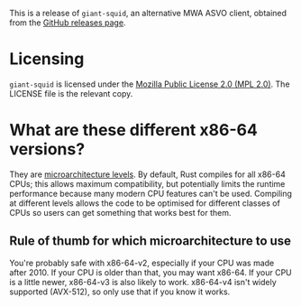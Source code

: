 This is a release of `giant-squid`, an alternative MWA ASVO client, obtained
from the [GitHub releases
page](https://github.com/MWATelescope/giant-squid/releases).

# Licensing

`giant-squid` is licensed under the [Mozilla Public License 2.0 (MPL
2.0)](https://www.mozilla.org/en-US/MPL/2.0/). The LICENSE file is the relevant
copy.

# What are these different x86-64 versions?

They are [microarchitecture
levels](https://en.wikipedia.org/wiki/X86-64#Microarchitecture_levels). By
default, Rust compiles for all x86-64 CPUs; this allows maximum compatibility,
but potentially limits the runtime performance because many modern CPU features
can't be used. Compiling at different levels allows the code to be optimised for
different classes of CPUs so users can get something that works best for them.

## Rule of thumb for which microarchitecture to use

You're probably safe with x86-64-v2, especially if your CPU was made after 2010.
If your CPU is older than that, you may want x86-64. If your CPU is a little
newer, x86-64-v3 is also likely to work. x86-64-v4 isn't widely supported
(AVX-512), so only use that if you know it works.
